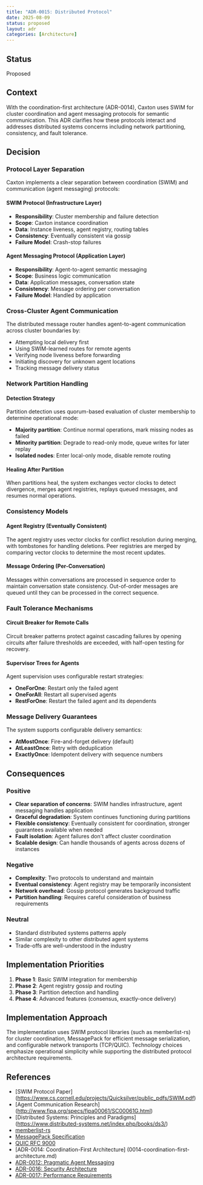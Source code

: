 ```yaml
---
title: "ADR-0015: Distributed Protocol"
date: 2025-08-09
status: proposed
layout: adr
categories: [Architecture]
---
```



## Status

Proposed

## Context

With the coordination-first architecture (ADR-0014), Caxton uses SWIM for
cluster coordination and agent messaging protocols for semantic
communication. This ADR clarifies how these
protocols interact and addresses distributed systems concerns including network
partitioning, consistency, and fault tolerance.

## Decision

### Protocol Layer Separation

Caxton implements a clear separation between coordination (SWIM) and
communication (agent messaging) protocols:

#### SWIM Protocol (Infrastructure Layer)

- **Responsibility**: Cluster membership and failure detection
- **Scope**: Caxton instance coordination
- **Data**: Instance liveness, agent registry, routing tables
- **Consistency**: Eventually consistent via gossip
- **Failure Model**: Crash-stop failures

#### Agent Messaging Protocol (Application Layer)

- **Responsibility**: Agent-to-agent semantic messaging
- **Scope**: Business logic communication
- **Data**: Application messages, conversation state
- **Consistency**: Message ordering per conversation
- **Failure Model**: Handled by application

### Cross-Cluster Agent Communication

The distributed message router handles agent-to-agent communication across
cluster boundaries by:

- Attempting local delivery first
- Using SWIM-learned routes for remote agents
- Verifying node liveness before forwarding
- Initiating discovery for unknown agent locations
- Tracking message delivery status

### Network Partition Handling

#### Detection Strategy

Partition detection uses quorum-based evaluation of cluster membership to
determine operational mode:

- **Majority partition**: Continue normal operations, mark missing nodes as
  failed
- **Minority partition**: Degrade to read-only mode, queue writes for later
  replay
- **Isolated nodes**: Enter local-only mode, disable remote routing

#### Healing After Partition

When partitions heal, the system exchanges vector clocks to detect divergence,
merges agent registries, replays queued messages, and resumes normal operations.

### Consistency Models

#### Agent Registry (Eventually Consistent)

The agent registry uses vector clocks for conflict resolution during merging,
with tombstones for handling deletions. Peer registries are merged by comparing
vector clocks to determine the most recent updates.

#### Message Ordering (Per-Conversation)

Messages within conversations are processed in sequence order to maintain
conversation state consistency. Out-of-order messages are queued until they can
be processed in the correct sequence.

### Fault Tolerance Mechanisms

#### Circuit Breaker for Remote Calls

Circuit breaker patterns protect against cascading failures by opening circuits
after failure thresholds are exceeded, with half-open testing for recovery.

#### Supervisor Trees for Agents

Agent supervision uses configurable restart strategies:

- **OneForOne**: Restart only the failed agent
- **OneForAll**: Restart all supervised agents
- **RestForOne**: Restart the failed agent and its dependents

### Message Delivery Guarantees

The system supports configurable delivery semantics:

- **AtMostOnce**: Fire-and-forget delivery (default)
- **AtLeastOnce**: Retry with deduplication
- **ExactlyOnce**: Idempotent delivery with sequence numbers

## Consequences

### Positive

- **Clear separation of concerns**: SWIM handles infrastructure, agent
  messaging handles
  application
- **Graceful degradation**: System continues functioning during partitions
- **Flexible consistency**: Eventually consistent for coordination, stronger
  guarantees available when needed
- **Fault isolation**: Agent failures don't affect cluster coordination
- **Scalable design**: Can handle thousands of agents across dozens of instances

### Negative

- **Complexity**: Two protocols to understand and maintain
- **Eventual consistency**: Agent registry may be temporarily inconsistent
- **Network overhead**: Gossip protocol generates background traffic
- **Partition handling**: Requires careful consideration of business
  requirements

### Neutral

- Standard distributed systems patterns apply
- Similar complexity to other distributed agent systems
- Trade-offs are well-understood in the industry

## Implementation Priorities

1. **Phase 1**: Basic SWIM integration for membership
2. **Phase 2**: Agent registry gossip and routing
3. **Phase 3**: Partition detection and handling
4. **Phase 4**: Advanced features (consensus, exactly-once delivery)

## Implementation Approach

The implementation uses SWIM protocol libraries (such as memberlist-rs) for
cluster coordination, MessagePack for efficient message serialization, and
configurable network transports (TCP/QUIC). Technology choices emphasize
operational simplicity while supporting the distributed protocol architecture
requirements.

## References

- [SWIM Protocol Paper]
  (https://www.cs.cornell.edu/projects/Quicksilver/public_pdfs/SWIM.pdf)
- [Agent Communication Research]
  (http://www.fipa.org/specs/fipa00061/SC00061G.html)
- [Distributed Systems: Principles and Paradigms]
  (https://www.distributed-systems.net/index.php/books/ds3/)
- [memberlist-rs](https://github.com/vectordotdev/memberlist-rs)
- [MessagePack Specification](https://msgpack.org/)
- [QUIC RFC 9000](https://datatracker.ietf.org/doc/html/rfc9000)
- [ADR-0014: Coordination-First Architecture]
  (0014-coordination-first-architecture.md)
- [ADR-0012: Pragmatic Agent Messaging](0012-pragmatic-fipa-subset.md)
- [ADR-0016: Security Architecture](0016-security-architecture.md)
- [ADR-0017: Performance Requirements](0017-performance-requirements.md)
